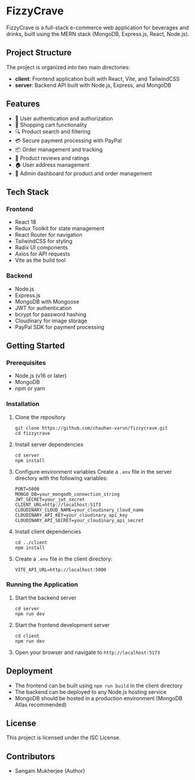 # FizzyCrave

FizzyCrave is a full-stack e-commerce web application for beverages and drinks, built using the MERN stack (MongoDB, Express.js, React, Node.js).

## Project Structure

The project is organized into two main directories:

- **client**: Frontend application built with React, Vite, and TailwindCSS
- **server**: Backend API built with Node.js, Express, and MongoDB

## Features

- 👤 User authentication and authorization
- 🛒 Shopping cart functionality
- 🔍 Product search and filtering
- 💳 Secure payment processing with PayPal
- 📦 Order management and tracking
- 📝 Product reviews and ratings
- 🏠 User address management
- 👑 Admin dashboard for product and order management

## Tech Stack

### Frontend
- React 18
- Redux Toolkit for state management
- React Router for navigation
- TailwindCSS for styling
- Radix UI components
- Axios for API requests
- Vite as the build tool

### Backend
- Node.js
- Express.js
- MongoDB with Mongoose
- JWT for authentication
- bcrypt for password hashing
- Cloudinary for image storage
- PayPal SDK for payment processing

## Getting Started

### Prerequisites
- Node.js (v16 or later)
- MongoDB
- npm or yarn

### Installation

1. Clone the repository
   ```
   git clone https://github.com/chauhan-varun/fizzycrave.git
   cd fizzycrave
   ```

2. Install server dependencies
   ```
   cd server
   npm install
   ```

3. Configure environment variables
   Create a `.env` file in the server directory with the following variables:
   ```
   PORT=5000
   MONGO_DB=your_mongodb_connection_string
   JWT_SECRET=your_jwt_secret
   CLIENT_URL=http://localhost:5173
   CLOUDINARY_CLOUD_NAME=your_cloudinary_cloud_name
   CLOUDINARY_API_KEY=your_cloudinary_api_key
   CLOUDINARY_API_SECRET=your_cloudinary_api_secret
   ```

4. Install client dependencies
   ```
   cd ../client
   npm install
   ```

5. Create a `.env` file in the client directory:
   ```
   VITE_API_URL=http://localhost:5000
   ```

### Running the Application

1. Start the backend server
   ```
   cd server
   npm run dev
   ```

2. Start the frontend development server
   ```
   cd client
   npm run dev
   ```

3. Open your browser and navigate to `http://localhost:5173`

## Deployment

- The frontend can be built using `npm run build` in the client directory
- The backend can be deployed to any Node.js hosting service
- MongoDB should be hosted in a production environment (MongoDB Atlas recommended)

## License

This project is licensed under the ISC License.

## Contributors

- Sangam Mukherjee (Author)
